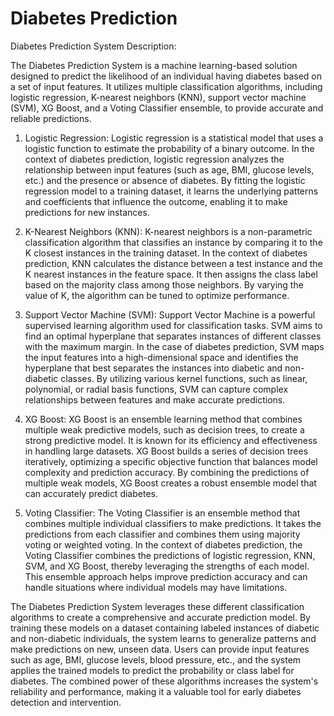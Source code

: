 # Diabetes Prediction
Diabetes Prediction System Description:

The Diabetes Prediction System is a machine learning-based solution designed to predict the likelihood of an individual having diabetes based on a set of input features. It utilizes multiple classification algorithms, including logistic regression, K-nearest neighbors (KNN), support vector machine (SVM), XG Boost, and a Voting Classifier ensemble, to provide accurate and reliable predictions.

1. Logistic Regression:
Logistic regression is a statistical model that uses a logistic function to estimate the probability of a binary outcome. In the context of diabetes prediction, logistic regression analyzes the relationship between input features (such as age, BMI, glucose levels, etc.) and the presence or absence of diabetes. By fitting the logistic regression model to a training dataset, it learns the underlying patterns and coefficients that influence the outcome, enabling it to make predictions for new instances.

2. K-Nearest Neighbors (KNN):
K-nearest neighbors is a non-parametric classification algorithm that classifies an instance by comparing it to the K closest instances in the training dataset. In the context of diabetes prediction, KNN calculates the distance between a test instance and the K nearest instances in the feature space. It then assigns the class label based on the majority class among those neighbors. By varying the value of K, the algorithm can be tuned to optimize performance.

3. Support Vector Machine (SVM):
Support Vector Machine is a powerful supervised learning algorithm used for classification tasks. SVM aims to find an optimal hyperplane that separates instances of different classes with the maximum margin. In the case of diabetes prediction, SVM maps the input features into a high-dimensional space and identifies the hyperplane that best separates the instances into diabetic and non-diabetic classes. By utilizing various kernel functions, such as linear, polynomial, or radial basis functions, SVM can capture complex relationships between features and make accurate predictions.

4. XG Boost:
XG Boost is an ensemble learning method that combines multiple weak predictive models, such as decision trees, to create a strong predictive model. It is known for its efficiency and effectiveness in handling large datasets. XG Boost builds a series of decision trees iteratively, optimizing a specific objective function that balances model complexity and prediction accuracy. By combining the predictions of multiple weak models, XG Boost creates a robust ensemble model that can accurately predict diabetes.

5. Voting Classifier:
The Voting Classifier is an ensemble method that combines multiple individual classifiers to make predictions. It takes the predictions from each classifier and combines them using majority voting or weighted voting. In the context of diabetes prediction, the Voting Classifier combines the predictions of logistic regression, KNN, SVM, and XG Boost, thereby leveraging the strengths of each model. This ensemble approach helps improve prediction accuracy and can handle situations where individual models may have limitations.

The Diabetes Prediction System leverages these different classification algorithms to create a comprehensive and accurate prediction model. By training these models on a dataset containing labeled instances of diabetic and non-diabetic individuals, the system learns to generalize patterns and make predictions on new, unseen data. Users can provide input features such as age, BMI, glucose levels, blood pressure, etc., and the system applies the trained models to predict the probability or class label for diabetes. The combined power of these algorithms increases the system's reliability and performance, making it a valuable tool for early diabetes detection and intervention.
